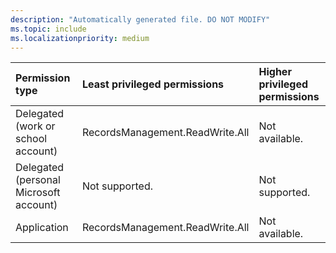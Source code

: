 ```yaml
---
description: "Automatically generated file. DO NOT MODIFY"
ms.topic: include
ms.localizationpriority: medium
---
```


|Permission type|Least privileged permissions|Higher privileged permissions|
|:---|:---|:---|
|Delegated (work or school account)|RecordsManagement.ReadWrite.All|Not available.|
|Delegated (personal Microsoft account)|Not supported.|Not supported.|
|Application|RecordsManagement.ReadWrite.All|Not available.|

